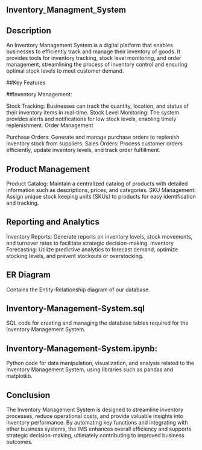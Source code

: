 ## Inventory_Managment_System

## Description

An Inventory Management System is a digital platform that enables businesses to efficiently track and manage their inventory of goods. It provides tools for inventory tracking, stock level monitoring, and order management, streamlining the process of inventory control and ensuring optimal stock levels to meet customer demand.

##Key Features

##Inventory Management:

Stock Tracking: Businesses can track the quantity, location, and status of their inventory items in real-time.
Stock Level Monitoring: The system provides alerts and notifications for low stock levels, enabling timely replenishment.
Order Management

Purchase Orders: Generate and manage purchase orders to replenish inventory stock from suppliers.
Sales Orders: Process customer orders efficiently, update inventory levels, and track order fulfillment.

## Product Management

Product Catalog: Maintain a centralized catalog of products with detailed information such as descriptions, prices, and categories.
SKU Management: Assign unique stock keeping units (SKUs) to products for
easy identification and tracking.

## Reporting and Analytics

Inventory Reports: Generate reports on inventory levels, stock movements, and turnover rates to facilitate strategic decision-making.
Inventory Forecasting: Utilize predictive analytics to forecast demand, optimize stocking levels, and prevent stockouts or overstocking.

## ER Diagram

Contains the Entity-Relationship diagram of our database.

## Inventory-Management-System.sql

SQL code for creating and managing the database tables required for the Inventory Management System.

## Inventory-Management-System.ipynb:

Python code for data manipulation, visualization, and analysis related to the Inventory Management System, using libraries such as pandas and matplotlib.

## Conclusion

The Inventory Management System is designed to streamline inventory processes, reduce operational costs, and provide valuable insights into inventory performance. By automating key functions and integrating with other business systems, the IMS enhances overall efficiency and supports strategic decision-making, ultimately contributing to improved business outcomes.

